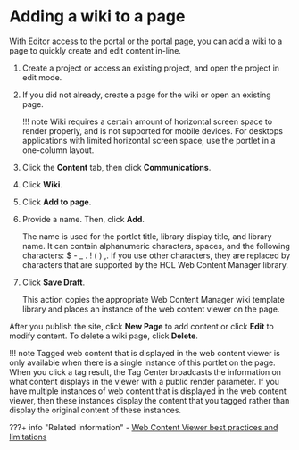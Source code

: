 # Adding a wiki to a page

With Editor access to the portal or the portal page, you can add a wiki to a page to quickly create and edit content in-line.

1.  Create a project or access an existing project, and open the project in edit mode.

2.  If you did not already, create a page for the wiki or open an existing page.

    !!! note
        Wiki requires a certain amount of horizontal screen space to render properly, and is not supported for mobile devices. For desktops applications with limited horizontal screen space, use the portlet in a one-column layout.

3.  Click the **Content** tab, then click **Communications**.

4.  Click **Wiki**.

5.  Click **Add to page**.

6.  Provide a name. Then, click **Add**.

    The name is used for the portlet title, library display title, and library name. It can contain alphanumeric characters, spaces, and the following characters: $ - \_ . ! \( \) ,. If you use other characters, they are replaced by characters that are supported by the HCL Web Content Manager library.

7.  Click **Save Draft**.

    This action copies the appropriate Web Content Manager wiki template library and places an instance of the web content viewer on the page.


After you publish the site, click **New Page** to add content or click **Edit** to modify content. To delete a wiki page, click **Delete**.

!!! note
    Tagged web content that is displayed in the web content viewer is only available when there is a single instance of this portlet on the page. When you click a tag result, the Tag Center broadcasts the information on what content displays in the viewer with a public render parameter. If you have multiple instances of web content that is displayed in the web content viewer, then these instances display the content that you tagged rather than display the original content of these instances.


???+ info "Related information"
    -   [Web Content Viewer best practices and limitations](../../../../manage_content/wcm_delivery/deliver_webcontent_on_portal/wcm_config_delivery_portlet_bestpractice.md)

